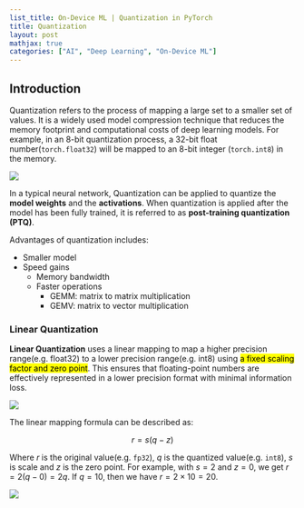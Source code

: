 ```yaml
---
list_title: On-Device ML | Quantization in PyTorch
title: Quantization
layout: post
mathjax: true
categories: ["AI", "Deep Learning", "On-Device ML"]
---
```


## Introduction

Quantization refers to the process of mapping a large set to a smaller set of values. It is a widely used model compression technique that reduces the memory footprint and computational costs of deep learning models. For example, in an 8-bit quantization process, a 32-bit float number(`torch.float32`) will be mapped to an 8-bit integer (`torch.int8`) in the memory.

<div style="display: block; width: 50%;">
<img class="md-img-center" src="{{site.baseurl}}/assets/images/2022/03/quant-2.png">
</div>

In a typical neural network, Quantization can be applied to quantize the **model weights** and the **activations**. When quantization is applied after the model has been fully trained, it is referred to as **post-training quantization (PTQ)**.

Advantages of quantization includes:

- Smaller model
- Speed gains
    - Memory bandwidth
    - Faster operations
        - GEMM: matrix to matrix multiplication
        - GEMV: matrix to vector multiplication

### Linear Quantization

**Linear Quantization** uses a linear mapping to map a higher precision range(e.g. float32) to a lower precision range(e.g. int8) using <mark>a fixed scaling factor and zero point</mark>. This ensures that floating-point numbers are effectively represented in a lower precision format with minimal information loss.

<div style="display: block; width: 50%;">
<img class="md-img-center" src="{{site.baseurl}}/assets/images/2022/03/quant-3.png">
</div>

The linear mapping formula can be described as:

$$
r = s(q - z)
$$

Where $r$ is the original value(e.g. `fp32`), $q$ is the quantized value(e.g. `int8`), $s$ is scale and $z$ is the zero point. For example, with $s=2$ and $z=0$, we get $r = 2(q-0) = 2q$. If $q = 10$, then we have $r = 2 \times 10 = 20$.

<div style="display: block; width: 50%;">
<img class="md-img-center" src="{{site.baseurl}}/assets/images/2022/03/quant-4.png">
</div>